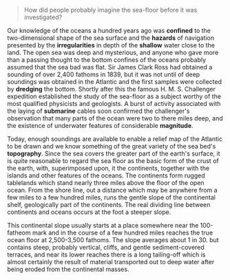 > How did people probably imagine the sea-floor before it was investigated?



Our knowledge of the oceans a hundred years ago was **confined** to the two-dimensional shape of the sea surface and the **hazards** of navigation presented by the **irregularities** in depth of the **shallow** water close to the land. The open sea was deep and mysterious, and anyone who gave more than a passing thought to the bottom confines of the oceans probably assumed that the sea bad was flat. Sir James Clark Ross had obtained a sounding of over 2,400 fathoms in 1839, but it was not until of deep soundings was obtained in the Atlantic and the first samples were collected by **dredging** the bottom. Shortly after this the famous H. M. S. Challenger expedition established the study of the sea-floor as a subject worthy of the most qualified physicists and geologists. A burst of activity associated with the laying of **submarine** cables soon confirmed the challenger's observation that many parts of the ocean were two to there miles deep, and the existence of underwater features of considerable **magnitude**.

 

Today, enough soundings are available to enable a relief map of the Atlantic to be drawn and we know something of the great variety of the sea bed's **topography**. Since the sea covers the greater part of the earth's surface, it is quite reasonable to regard the sea floor as the basic form of the crust of the earth, with, superimposed upon, it the continents, together with the islands and other features of the oceans. The continents form rugged tablelands which stand nearly three miles above the floor of the open ocean. From the shore line, out a distance which may be anywhere from a few miles to a few hundred miles, runs the gentle slope of the continental shelf, geologically part of the continents. The real dividing line between continents and oceans occurs at the foot a steeper slope.

 

This continental slope usually starts at a place somewhere near the 100-fatheom mark and in the course of a few hundred miles reaches the true ocean floor at 2,500-3,500 fathoms. The slope averages about 1 in 30. but contains steep, probably vertical, cliffs, and gentle sediment-covered terraces, and near its lower reaches there is a long tailing-off which is almost certainly the result of material transported out to deep water after being eroded from the continental masses.